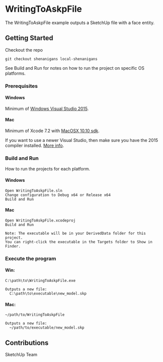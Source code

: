 # WritingToAskpFile

The WritingToAskpFile example outputs a SketchUp file with a face entity.

## Getting Started

Checkout the repo
```
git checkout shenanigans local-shenanigans
```

See Build and Run for notes on how to run the project on specific OS platforms.

### Prerequisites

#### Windows
Minimum of [Windows Visual Studio 2015](https://www.visualstudio.com/vs/older-downloads/).

#### Mac
Minimum of Xcode 7.2 with [MacOSX 10.10 sdk](https://github.com/phracker/MacOSX-SDKs).

If you want to use a newer Visual Studio, then make sure you have the 2015 compiler installed. [More info](https://blogs.msdn.microsoft.com/vcblog/2017/11/02/visual-studio-build-tools-now-include-the-vs2017-and-vs2015-msvc-toolsets/).

### Build and Run

How to run the projects for each platform.

#### Windows
```
Open WritingToAskpFile.sln
Change configuration to Debug x64 or Release x64
Build and Run
```

#### Mac
```
Open WritingToAskpFile.xcodeproj
Build and Run

Note: The executable will be in your DerivedData folder for this project.
You can right-click the executable in the Targets folder to Show in Finder.
```

### Execute the program

#### Win:
```
C:\path\to\WritingToAskpFile.exe

Outputs a new file:
  C:\path\to\executable\new_model.skp
```

#### Mac:
```
~/path/to/WritingToAskpFile

Outputs a new file:
  ~/path/to/executable/new_model.skp
```


## Contributions
SketchUp Team